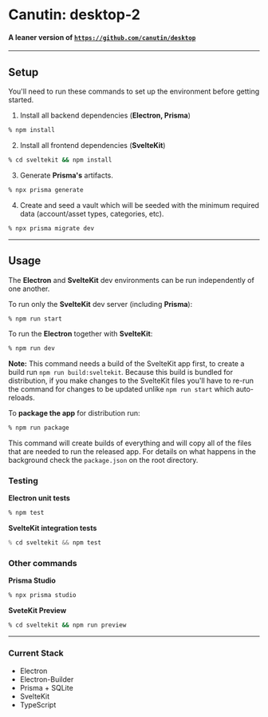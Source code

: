 # Canutin: desktop-2

#### A leaner version of [`https://github.com/canutin/desktop`](https://github.com/canutin/desktop)

---

## Setup

You'll need to run these commands to set up the environment before getting started.

1. Install all backend dependencies (**Electron, Prisma**)

```bash
% npm install
```

2. Install all frontend dependencies (**SvelteKit**)

```bash
% cd sveltekit && npm install
```

3. Generate **Prisma's** artifacts.

```bash
% npx prisma generate
```

4. Create and seed a vault which will be seeded with the minimum required data (account/asset types, categories, etc).

```bash
% npx prisma migrate dev
```

---

## Usage

The **Electron** and **SvelteKit** dev environments can be run independently of one another.

To run only the **SvelteKit** dev server (including **Prisma**):

```bash
% npm run start
```

To run the **Electron** together with **SvelteKit**:

```bash
% npm run dev
```

**Note:** This command needs a build of the SvelteKit app first, to create a build run `npm run build:sveltekit`. Because this build is bundled for distribution, if you make changes to the SvelteKit files you'll have to re-run the command for changes to be updated unlike `npm run start` which auto-reloads.

To **package the app** for distribution run:

```bash
% npm run package
```

This command will create builds of everything and will copy all of the files that are needed to run the released app. For details on what happens in the background check the `package.json` on the root directory.

### Testing

**Electron unit tests**

```bash
% npm test
```

**SvelteKit integration tests**

```javascript
% cd sveltekit && npm test
```

### Other commands

**Prisma Studio**

```bash
% npx prisma studio
```

**SveteKit Preview**

```bash
% cd sveltekit && npm run preview
```

---

### Current Stack

- Electron
- Electron-Builder
- Prisma + SQLite
- SvelteKit
- TypeScript
